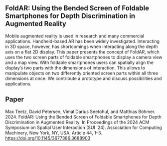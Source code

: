 FoldAR: Using the Bended Screen of Foldable Smartphones for Depth Discrimination in Augmented Reality
---
Mobile augmented reality is used in research and many commercial applications. Handheld-based AR has been widely investigated. Interacting in 3D space, however, has shortcomings when interacting along the depth axis on a flat 2D display. This paper presents the concept of FoldAR, which uses the two screen parts of foldable smartphones to display a camera view and a map view. With foldable smartphones users can spatially align the display’s two parts with the dimensions of interaction. This allows to manipulate objects on two differently oriented screen parts within all three dimensions at once. We contribute a prototype and discuss possibilities and applications.

## Paper
Max Teetz, David Petersen, Vimal Darius Seetohul, and Matthias Böhmer. 2024. FoldAR: Using the Bended Screen of Foldable Smartphones for Depth Discrimination in Augmented Reality. In Proceedings of the 2024 ACM Symposium on Spatial User Interaction (SUI '24). Association for Computing Machinery, New York, NY, USA, Article 44, 1–3. https://doi.org/10.1145/3677386.3688903
